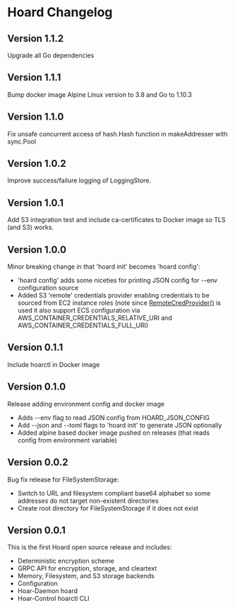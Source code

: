 # Hoard Changelog
## Version 1.1.2
Upgrade all Go dependencies

## Version 1.1.1
Bump docker image Alpine Linux version to 3.8 and Go to 1.10.3

## Version 1.1.0
Fix unsafe concurrent access of hash.Hash function in makeAddresser with sync.Pool

## Version 1.0.2
Improve success/failure logging of LoggingStore.

## Version 1.0.1
Add S3 integration test and include ca-certificates to Docker image so TLS (and S3) works.

## Version 1.0.0
Minor breaking change in that 'hoard init' becomes 'hoard config':
- 'hoard config' adds some niceties for printing JSON config for --env configuration source
- Added S3 'remote' credentials provider enabling credentials to be sourced from EC2 instance roles (note since [RemoteCredProvider()](https://github.com/aws/aws-sdk-go/blob/5a2026bfb28e86839f9fcc46523850319399006c/aws/defaults/defaults.go#L108) is used it also support ECS configuration via AWS_CONTAINER_CREDENTIALS_RELATIVE_URI and AWS_CONTAINER_CREDENTIALS_FULL_URI)


## Version 0.1.1
Include hoarctl in Docker image

## Version 0.1.0
Release adding environment config and docker image
- Adds --env flag to read JSON config from HOARD_JSON_CONFIG
- Add --json and --toml flags to 'hoard init' to generate JSON optionally
- Added alpine based docker image pushed on releases (that reads config from environment variable)


## Version 0.0.2
Bug fix release for FileSystemStorage:
- Switch to URL and filesystem compliant base64 alphabet so some addresses do not target non-existent directories
- Create root directory for FileSystemStorage if it does not exist


## Version 0.0.1
This is the first Hoard open source release and includes:
- Deterministic encryption scheme
- GRPC API for encryption, storage, and cleartext
- Memory, Filesystem, and S3 storage backends
- Configuration
- Hoar-Daemon hoard
- Hoar-Control hoarctl CLI


